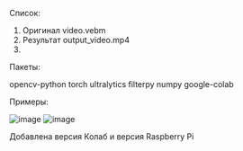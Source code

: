 Список:
1. Оригинал video.vebm
2. Результат output_video.mp4
3. 

Пакеты:

opencv-python torch ultralytics filterpy numpy 
google-colab

Примеры:

![image](https://github.com/user-attachments/assets/f8d864b9-1ebb-40de-89f8-425655e7c8b5)
![image](https://github.com/user-attachments/assets/02d47feb-4b50-437f-b61b-21655a841d86)

Добавлена версия Колаб и версия Raspberry Pi



